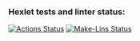 ### Hexlet tests and linter status:
[![Actions Status](https://github.com/TamaraTamaraTamara/python-project-lvl1/workflows/hexlet-check/badge.svg)](https://github.com/TamaraTamaraTamara/python-project-lvl1/actions)
[![Make-Lins Status](https://github.com/TamaraTamaraTamara/python-project-lvl1/workflows/make_lint/badge.svg)](https://github.com/TamaraTamaraTamara/python-project-lvl1/actions)
